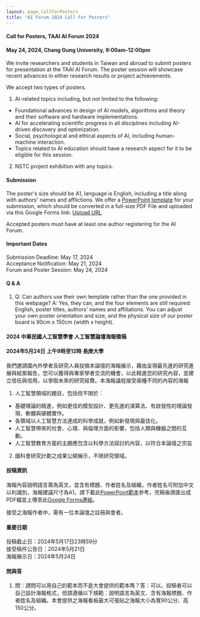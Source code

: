 ```yaml
---
layout: page_CallForPosters
title: "AI Forum 2024 Call For Posters"
---
```


#### Call for Posters, TAAI AI Forum 2024
#### May 24, 2024, Chang Gung University, 9:00am-12:00pm

We invite researchers and students in Taiwan and abroad to submit posters for presentation at the TAAI AI Forum. The poster session will showcase recent advances in either research results or project achievements. 

We accept two types of posters.
1. AI-related topics including, but not limited to the following:
- Foundational advances in design of AI models, algorithms and theory and their software and hardware implementations.
- AI for accelerating scientific progress in all disciplines including AI-driven discovery and optimization.
- Social, psychological and ethical aspects of AI, including human-machine interaction.
- Topics related to AI education should have a research aspect for it to be eligible for this session.
2. NSTC project exhibition with any topics.

#### Submission

The poster's size should be A1, language is English, including a title along with authors' names and afflictions. We offer a [PowerPoint template](https://docs.google.com/presentation/d/17yOpgadtPBwS3zAoy23DtTxeMtN1ZCce/edit?usp=sharing&ouid=117648312492788736391&rtpof=true&sd=true) for your submission, which should be converted in a full-size PDF File and uploaded via this Google Forms link: [Upload URL](https://forms.gle/UTz9cqYwqAFmKYpV8)

Accepted posters must have at least one author registering for the AI Forum. 

#### Important Dates
Submission Deadline: May 17, 2024 <br/>
Acceptance Notification: May 21, 2024<br/>
Forum and Poster Session: May 24, 2024<br/>

#### Q & A
1. Q: Can authors use their own template rather than the one provided in this webpage? A: Yes, they can, and the four elements are still required: English, poster titles, authors' names and affiliations. You can adjust your own poster orientation and size, and the physical size of our poster board is 90cm x 150cm (width x height).

#### 2024 中華民國人工智慧學會 人工智慧論壇海報徵稿
#### 2024年5月24日 上午9時至12時 長庚大學

我們邀請國內外學者及研究人員投搞本論壇的海報展示，藉由呈現最先進的研究進展與結案報告，您可以獲得與專家學者交流的機會，以此精進您的研究內容，並建立信任與信用，以爭取未來的研究經費。本海報議程接受兩種不同的內容的海報

1. 人工智慧領域的題目，包括但不限於：
- 基礎理論的精進，例如更佳的模型設計、更先進的演算法、有啟發性的理論發現、軟體與硬體實作。
- 各領域以人工智慧方法達成的科學成就，例如新發現與最佳化。
- 人工智慧帶來的社會、心理、與倫理方面的影響，包括人類與機器之間的互動。
- 人工智慧教育方面的主題應包含以科學方法探討的內容，以符合本論壇之宗旨
2. 國科會研究計劃之成果公開展示，不限研究領域。

#### 投稿資訊

海報內容說明語言需為英文，並含有標題、作者姓名及組織，作者姓名可附加中文以利識別，海報建議尺寸為A1。請下載此[PowerPoint範本](https://docs.google.com/presentation/d/17yOpgadtPBwS3zAoy23DtTxeMtN1ZCce/edit?usp=sharing&ouid=117648312492788736391&rtpof=true&sd=true)參考。完稿後請匯出成PDF檔並上傳至此[Google Forms連結](https://forms.gle/UTz9cqYwqAFmKYpV8)。

接受之海報作者中，需有一位本論壇之註冊與會者。

#### 重要日期
投稿截止日：2024年5月17日23時59分 <br/>
接受稿件公告日：2024年5月21日 <br/>
海報展示日：2024年5月24日<br/>

#### 問與答
1. 問：請問可以用自己的範本而不是大會提供的範本嗎？答：可以。投稿者可以自己設計海報格式，但請遵循以下規範：說明語言為英文、含有海報標題、作者姓名及組織。本會提供之海報看板最大可張貼之海報大小為寬90公分、高150公分。

